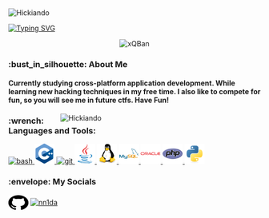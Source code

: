 <img align="center" src="https://github.com/xQBan/xQBan/blob/main/img/wallpaper.gif" alt="Hickiando" height="506" width="835" />

<a href="https://git.io/typing-svg"><img src="https://readme-typing-svg.demolab.com?font=VT323&size=23&duration=5000&pause=1500&color=FF0055&center=true&vCenter=true&multiline=true&width=1100&height=100&lines=Hi+%F0%9F%91%8B%2C+I'm+xQBan!;CTF+Player+%7C+Cybersecurity+enthusiast+%7C+Red+Team;Vulnerable+Machine+%E2%80%A2+Content+Development+%E2%80%A2+Offensive+Security+%E2%80%A2+Hobby%F0%9F%8F%B4%E2%80%8D%E2%98%A0%EF%B8%8FExplorer" alt="Typing SVG" /></a>

<p align="center"> <img src="https://komarev.com/ghpvc/?username=xQBan&label=Profile+views&color=b60e0e&style=plastic" alt="xQBan" /></p>


<h3 align="left">:bust_in_silhouette: About Me</h3>
<h4 align="justificate"  color="red"> Currently studying cross-platform application development. While learning new hacking techniques in my free time. I also like to compete for fun, so you will see me in future ctfs. Have Fun!</h4>

<img align="right" width="400" src="https://github.com/xQBan/xQBan/blob/main/img/gg.gif" alt="Hickiando"/>

<h3 align="left">:wrench: Languages and Tools:</h3>
<p align="left"> 
    <a href="https://www.gnu.org/software/bash/" target="_blank" rel="noreferrer"> 
        <img src="https://www.vectorlogo.zone/logos/gnu_bash/gnu_bash-icon.svg" alt="bash" width="40" height="40"/> 
    </a> 
    <a href="https://www.w3schools.com/cpp/" target="_blank" rel="noreferrer"> 
        <img src="https://raw.githubusercontent.com/devicons/devicon/master/icons/cplusplus/cplusplus-original.svg" alt="cplusplus" width="40" height="40"/> 
    </a> 
    <a href="https://git-scm.com/" target="_blank" rel="noreferrer"> 
        <img src="https://www.vectorlogo.zone/logos/git-scm/git-scm-icon.svg" alt="git" width="40" height="40"/> 
    </a> 
    <a href="https://www.java.com" target="_blank" rel="noreferrer"> 
        <img src="https://raw.githubusercontent.com/devicons/devicon/master/icons/java/java-original.svg" alt="java" width="40" height="40"/> 
    </a> 
    <a href="https://www.linux.org/" target="_blank" rel="noreferrer"> 
        <img src="https://raw.githubusercontent.com/devicons/devicon/master/icons/linux/linux-original.svg" alt="linux" width="40" height="40"/> 
    </a> 
    <a href="https://www.mysql.com/" target="_blank" rel="noreferrer"> 
        <img src="https://raw.githubusercontent.com/devicons/devicon/master/icons/mysql/mysql-original-wordmark.svg" alt="mysql" width="40" height="40"/> 
    </a> 
    <a href="https://www.oracle.com/" target="_blank" rel="noreferrer"> 
        <img src="https://raw.githubusercontent.com/devicons/devicon/master/icons/oracle/oracle-original.svg" alt="oracle" width="40" height="40"/> 
    </a> 
    <a href="https://www.php.net" target="_blank" rel="noreferrer"> 
        <img src="https://raw.githubusercontent.com/devicons/devicon/master/icons/php/php-original.svg" alt="php" width="40" height="40"/> 
    </a> 
    <a href="https://www.python.org" target="_blank" rel="noreferrer"> 
        <img src="https://raw.githubusercontent.com/devicons/devicon/master/icons/python/python-original.svg" alt="python" width="40" height="40"/> 
    </a> 
</p>
<h3 align="left">:envelope: My Socials</h3>
<p align="left">
<a href="https://xQBan.github.io/" target="blank"><img align="center" src="https://raw.githubusercontent.com/FedericoManzano/bodystyle-iconos/master/svg/bs-github.svg" alt="xQBan" height="30" width="40" /></a>
<a href="https://twitter.com/xQBan_" target="blank"><img align="center" src="https://raw.githubusercontent.com/rahuldkjain/github-profile-readme-generator/master/src/images/icons/Social/twitter.svg" alt="nn1da" height="30" width="40" /></a>
</p>
